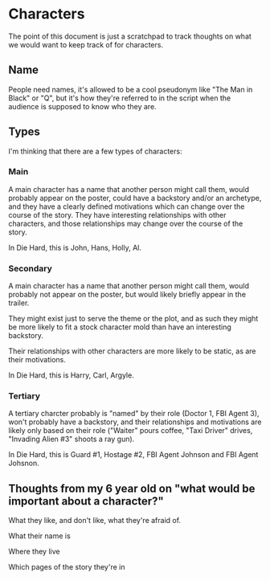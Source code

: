 # Characters

The point of this document is just a scratchpad to track thoughts on what we would want to keep track of for characters.

## Name

People need names, it's allowed to be a cool pseudonym like "The Man in Black" or "Q", but it's how they're referred to in the script when the audience is supposed to know who they are.

## Types

I'm thinking that there are a few types of characters:

### Main

A main character has a name that another person might call them, would probably appear on the poster,
could have a backstory and/or an archetype, and they have a clearly defined motivations which can change over the course of the story. They have interesting relationships with other characters, and those relationships may change over the course of the story.

In Die Hard, this is John, Hans, Holly, Al.

### Secondary

A main character has a name that another person might call them, would probably not appear on the poster, but would likely briefly appear in the trailer.

They might exist just to serve the theme or the plot, and as such they might be more likely to fit a stock character mold than have an interesting backstory.

Their relationships with other characters are more likely to be static, as are their motivations.

In Die Hard, this is Harry, Carl, Argyle.

### Tertiary

A tertiary charcter probably is "named" by their role (Doctor 1, FBI Agent 3), won't probably have a backstory, and their relationships and motivations are likely only based on their role ("Waiter" pours coffee, "Taxi Driver" drives, "Invading Alien #3" shoots a ray gun).

In Die Hard, this is Guard #1, Hostage #2, FBI Agent Johnson and FBI Agent Johsnon.

## Thoughts from my 6 year old on "what would be important about a character?"

What they like, and don't like, what they're afraid of.

What their name is

Where they live

Which pages of the story they're in

